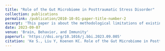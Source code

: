 ```yaml
---
title: "Role of the Gut Microbiome in Posttraumatic Stress Disorder"
collection: publications
permalink: /publication/2010-10-01-paper-title-number-2
excerpt: 'This paper is about the methodological limitations of existing studies and suggests future research directions further to understand the role of the gut microbiome in PTSD'
date: 2023-09-07
venue: 'Brain, Behavior, and Immunity'
paperurl: 'https://doi.org/10.1016/j.bbi.2023.09.005'
citation: 'Ke S., Liu Y, Koenen KC. Role of the Gut Microbiome in Posttraumatic Stress Disorder. 2023, Brain Behavior and Immunity, doi: 10.1016/j.bbi.2023.09.005.'
---
```

